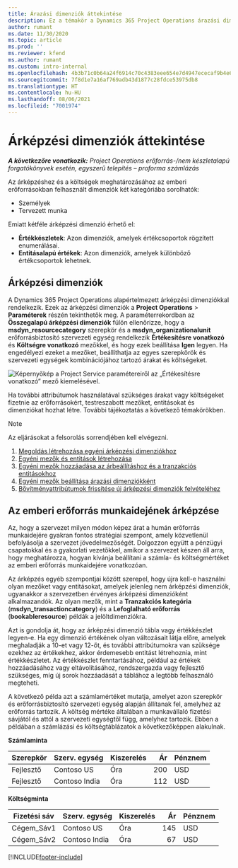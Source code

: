 ```yaml
---
title: Árazási dimenziók áttekintése
description: Ez a témakör a Dynamics 365 Project Operations árazási dimenzióiról nyújt információkat.
author: rumant
ms.date: 11/30/2020
ms.topic: article
ms.prod: ''
ms.reviewer: kfend
ms.author: rumant
ms.custom: intro-internal
ms.openlocfilehash: 4b3b71c0b64a24f6914c70c4383eee654e7d4947ececaf9b4e6394f45a081a4c
ms.sourcegitcommit: 7f8d1e7a16af769adb43d1877c28fdce53975db8
ms.translationtype: HT
ms.contentlocale: hu-HU
ms.lasthandoff: 08/06/2021
ms.locfileid: "7001974"
---
```

# <a name="pricing-dimensions-overview"></a>Árképzési dimenziók áttekintése

_**A következőre vonatkozik:** Project Operations erőforrás-/nem készletalapú forgatókönyvek esetén, egyszerű telepítés – proforma számlázás_

Az árképzéshez és a költségek meghatározásához az emberi erőforrásokban felhasznált dimenziók két kategóriába sorolhatók:

- Személyek
- Tervezett munka

Emiatt kétféle árképzési dimenzió érhető el:

- **Értékkészletek**: Azon dimenziók, amelyek értékcsoportok rögzített enumerálásai.
- **Entitásalapú értékek**: Azon dimenziók, amelyek különböző értékcsoportok lehetnek.

## <a name="pricing-dimensions"></a>Árképzési dimenziók

A Dynamics 365 Project Operations alapértelmezett árképzési dimenziókkal rendelkezik. Ezek az árképzési dimenziók a **Project Operations** > **Paraméterek** részén tekinthetők meg. A paraméterrekordban az **Összegalapú árképzési dimenziók** fülön ellenőrizze, hogy a **msdyn_resourcecategory** szerepkör és a **msdyn_organizationalunit** erőforrásbiztosító szervezeti egység rendelkezik **Értékesítésre vonatkozó** és **Költségre vonatkozó** mezőkkel, és hogy ezek beállítása **Igen** legyen. Ha engedélyezi ezeket a mezőket, beállíthatja az egyes szerepkörök és szervezeti egységek kombinációjához tartozó árakat és költségeket.

![Képernyőkép a Project Service paramétereiről az „Értékesítésre vonatkozó” mező kiemelésével.](media/PS-OOB-parameters.png)

Ha további attribútumok használatával szükséges árakat vagy költségeket fizetnie az erőforrásokért, testreszabott mezőket, entitásokat és dimenziókat hozhat létre. További tájékoztatás a következő témakörökben. 
  
  > [!NOTE]
  > Az eljárásokat a felsorolás sorrendjében kell elvégezni.

1. [Megoldás létrehozása egyéni árképzési dimenziókhoz](../sales/create-solution-custompd.md)
2. [Egyéni mezők és entitások létrehozása](create-custom-fields-entities-pricing-dimensions.md)
3. [Egyéni mezők hozzáadása az árbeállításhoz és a tranzakciós entitásokhoz ](add-custom-fields-price-setup-transactional-entities.md)
4. [Egyéni mezők beállítása árazási dimenziókként ](set-up-custom-fields-pricing-dimensions.md)
5. [Bővítményattribútumok frissítése új árképzési dimenziók felvételéhez](update-plugin-attributes-pd.md)


## <a name="pricing-human-resource-time"></a>Az emberi erőforrás munkaidejének árképzése
Az, hogy a szervezet milyen módon képez árat a humán erőforrás munkaidejére gyakran fontos stratégiai szempont, amely közvetlenül befolyásolja a szervezet jövedelmezőségét. Dolgozzon együtt a pénzügyi csapatokkal és a gyakorlati vezetőkkel, amikor a szervezet készen áll arra, hogy meghatározza, hogyan kívánja beállítani a számla- és költségmértéket az emberi erőforrás munkaidejére vonatkozóan.

Az árképzés egyéb szempontjai között szerepel, hogy újra kell-e használni olyan mezőket vagy entitásokat, amelyek jelenleg nem árképzési dimenziók, ugyanakkor a szervezetben érvényes árképzési dimenzióként alkalmazandók. Az olyan mezők, mint a **Tranzakciós kategória** (**msdyn_transactioncategory**) és a **Lefoglalható erőforrás** (**bookableresource**) példák a jelöltdimenziókra. 

Azt is gondolja át, hogy az árképzési dimenzió tábla vagy értékkészlet legyen-e. Ha egy dimenzió értékének olyan változásait látja előre, amelyek meghaladják a 10-et vagy 12-őt, és további attribútumokra van szüksége ezekhez az értékekhez, akkor érdemesebb entitást létrehoznia, mint értékkészletet. Az értékkészlet fenntartásához, például az értékek hozzáadásához vagy eltávolításához, rendszergazda vagy fejlesztő szükséges, míg új sorok hozzáadását a táblához a legtöbb felhasználó megteheti.

A következő példa azt a számlamértéket mutatja, amelyet azon szerepkör és erőforrásbiztosító szervezeti egység alapján állítanak fel, amelyhez az erőforrás tartozik. A költség mértéke általában a munkavállaló fizetési sávjától és attól a szervezeti egységtől függ, amelyhez tartozik. Ebben a példában a számlázási és költségtáblázatok a következőképpen alakulnak.

**Számlaminta**

| Szerepkör        | Szerv. egység    |Kiszerelés      |Ár      |Pénznem  |
| ------------|-------------|----------|----------:|----------|
| Fejlesztő   | Contoso US  |Óra | 200|USD     |
| Fejlesztő   | Contoso India |Óra|   112|USD     |


**Költségminta**

| Fizetési sáv     | Szerv. egység    |Kiszerelés      |Ár      |Pénznem  |
| ----------------|-------------|----------|----------:|----------|
| Cégem_Sáv1 | Contoso US  |Óra | 145|USD     |
| Cégem_Sáv2 | Contoso India |Óra|   67|USD     |


[!INCLUDE[footer-include](../includes/footer-banner.md)]